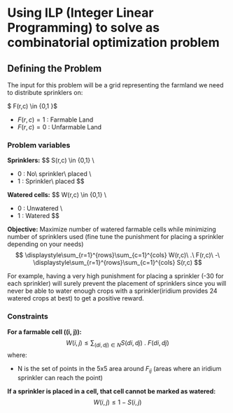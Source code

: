 # Using ILP (Integer Linear Programming) to solve as combinatorial optimization problem

<script type="text/javascript"
  src="https://cdnjs.cloudflare.com/ajax/libs/mathjax/3.2.0/es5/tex-mml-chtml.js">
</script>

## Defining the Problem

The input for this problem will be a grid representing the farmland we need to distribute sprinklers on:

$ F(r,c) \in \{0,1 \}$
- $F(r,c) = 1$ : Farmable Land
- $F(r,c) = 0$ : Unfarmable Land

### Problem variables

**Sprinklers:**
$$
S(r,c) \in \{0,1\} \\
- 0 : No\ sprinkler\ placed \\
- 1 : Sprinkler\ placed 
$$

**Watered cells:**
$$
W(r,c) \in \{0,1\} \\
- 0 : Unwatered \\
- 1 : Watered
$$

**Objective:**
Maximize number of watered farmable cells while minimizing number of sprinklers used (fine tune the punishment for placing a sprinkler depending on your needs)
$$
\displaystyle\sum_{r=1}^{rows}\sum_{c=1}^{cols} W(r,c)\ .\ F(r,c)\ -\ \displaystyle\sum_{r=1}^{rows}\sum_{c=1}^{cols} S(r,c)
$$

For example, having a very high punishment for placing a sprinkler (-30 for each sprinkler) will surely prevent the placement of sprinklers since you will never be able to water enough crops with a sprinkler(iridium provides 24 watered crops at best) to get a positive reward.

### Constraints

**For a farmable cell \((i, j)\):**
$$
W(i, j) \leq \sum_{(di,dj) \in N} S(di, dj)\ .\ F(di,dj)
$$
where:
- N is the set of points in the 5x5 area around $F_{ij}$ (areas where an iridium sprinkler can reach the point)

**If a sprinkler is placed in a cell, that cell cannot be marked as watered:**
$$
W(i, j) \leq 1 - S(i, j)
$$

